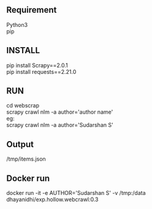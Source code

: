 ## Requirement

Python3  
pip

## INSTALL

pip install Scrapy==2.0.1  
pip install requests==2.21.0

## RUN  
cd webscrap  
scrapy crawl nlm -a author='author name'  
eg:  
scrapy crawl nlm -a author='Sudarshan S'  

## Output
/tmp/items.json


## Docker run  
docker run -it -e AUTHOR='Sudarshan S' -v /tmp:/data dhayanidhi/exp.hollow.webcrawl:0.3